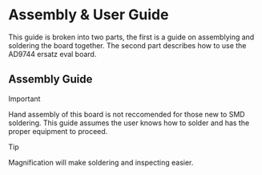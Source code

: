 # Assembly & User Guide

This guide is broken into two parts, the first is a guide on assemblying and soldering the board together. The second part describes how to use the AD9744 ersatz eval board.

## Assembly Guide

> [!IMPORTANT]
> Hand assembly of this board is not reccomended for those new to SMD soldering. This guide assumes the user knows how to solder and has the proper equipment to proceed.

> [!TIP]
> Magnification will make soldering and inspecting easier.

